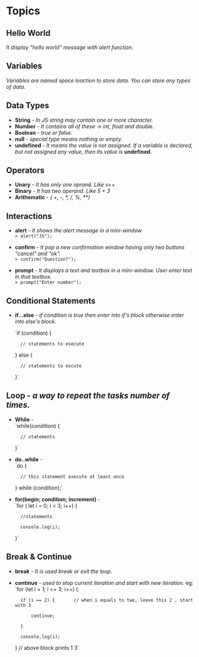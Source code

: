 # Topics

## Hello World <br>
   _It display "hello world" message with alert function._

## Variables<br>
   _Variables are named space loaction to store data. You can store any types of data._

## Data Types<br>
- **String** - _In JS string may contain one or more character._ 
- **Number** - _It contains all of these -> int, float and double._
- **Boolean** - _true or false._
- **null** - _special type means nothing or empty._
- **undefined** - _It means the value is not assigned. If a variable is declared, but not assigned any value, then its value is_ **undefined**.

## Operators <br>
- **Unary** - _It has only one oprand. Like v++_
- **Binary** - _It has two operand. Like 5 + 3_
- **Arithematic** - _( +, -, *, /, %, \*\*)_
## Interactions<br>
- **alert** - _It shows the alert message in a mini-window_ <br>
	`> alert("JS");`

- **confirm** - _It pop a new confirmation window having only two buttons "cancel" and "ok"._<br>
	`> confirm("Question?");`

- **prompt** - _It displays a text and textbox in a mini-window. User enter text in that textbox._<br>
	`> prompt("Enter number");`

## Conditional Statements<br>
- **if...else** - _if condition is true then enter into if's block otherwise enter into else's block._<br>

	`if (condition) { 

		// statements to execute

	} else {

		// statements to excute

	}` 

## Loop - _a way to repeat the tasks number of times._<br>
- **While** - <br>
	`while(condition) { 

		// statements 

	}` 

- **do..while** - <br> 
	`do {		

		// this statement execute at least once 

	} while (condition);`

- **for(begin; condition; increment)** - <br>
	`for ( let i = 0; i < 3; i++) { 

		//statements  

		console.log(i);

	}`

## Break & Continue <br>
- **break** - _It is used break or exit the loop._
- **continue** - _used to stop current iteration and start with new iteration._
eg: `for (let i = 1; i <= 3; i++) { 

		if (i == 2) { 		// when i equals to two, leave this 2 , start with 3

			continue;	

		}		

		console.log(i); 

	}  // above block prints 1 3` 

